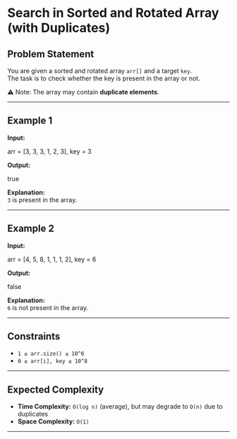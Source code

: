 # Search in Sorted and Rotated Array (with Duplicates)

## Problem Statement
You are given a sorted and rotated array `arr[]` and a target `key`.  
The task is to check whether the key is present in the array or not.  

⚠️ Note: The array may contain **duplicate elements**.

---

## Example 1
**Input:**

arr = [3, 3, 3, 1, 2, 3], key = 3


**Output:**

true


**Explanation:**  
`3` is present in the array.

---

## Example 2
**Input:**

arr = [4, 5, 8, 1, 1, 1, 2], key = 6


**Output:**

false


**Explanation:**  
`6` is not present in the array.

---

## Constraints
- `1 ≤ arr.size() ≤ 10^6`  
- `0 ≤ arr[i], key ≤ 10^8`

---

## Expected Complexity
- **Time Complexity:** `O(log n)` (average), but may degrade to `O(n)` due to duplicates  
- **Space Complexity:** `O(1)`

---
